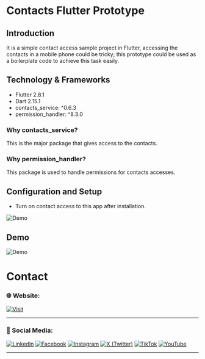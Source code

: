 # Contacts Flutter Prototype 

## Introduction

It is a simple contact access sample project in Flutter, accessing the contacts in a mobile phone could be tricky; this prototype could be used as a boilerplate code to achieve this task easily.

## Technology & Frameworks
- Flutter 2.8.1
- Dart 2.15.1
- contacts_service: ^0.6.3
- permission_handler: ^8.3.0    


### Why contacts_service?

This is the major package that gives access to the contacts.

### Why permission_handler?

This package is used to handle permissions for contacts accesses.


## Configuration and Setup

- Turn on contact access to this app after installation.

![Demo](github-readme-contents/im2.jpg)

## Demo

![Demo](github-readme-contents/im1.jpg)

# Contact

### 🌐 Website:
[![Visit](https://img.shields.io/badge/Visit%3A%20www.mpowerr.com-%23007ACC?style=flat&logo=google-chrome&logoColor=white&labelWidth=200)](https://www.mpowerr.com)

---

### 📱 Social Media:

[![LinkedIn](https://img.shields.io/badge/LinkedIn-%230077B5?style=for-the-badge&logo=linkedin&logoColor=white)](https://www.linkedin.com/company/mpowerr-info)
[![Facebook](https://img.shields.io/badge/Facebook-%231877F2?style=for-the-badge&logo=facebook&logoColor=white)](https://www.facebook.com/mpowerr.info)
[![Instagram](https://img.shields.io/badge/Instagram-%23E4405F?style=for-the-badge&logo=instagram&logoColor=white)](https://www.instagram.com/mpowerr.info)
[![X (Twitter)](https://img.shields.io/badge/X-%231DA1F2?style=for-the-badge&logo=x&logoColor=white)](https://x.com/MpowerrInfo)
[![TikTok](https://img.shields.io/badge/TikTok-%23000000?style=for-the-badge&logo=tiktok&logoColor=white)](https://www.tiktok.com/@mpowerr.info)
[![YouTube](https://img.shields.io/badge/YouTube-%23FF0000?style=for-the-badge&logo=youtube&logoColor=white)](https://www.youtube.com/@mpowerrinfo)

---
